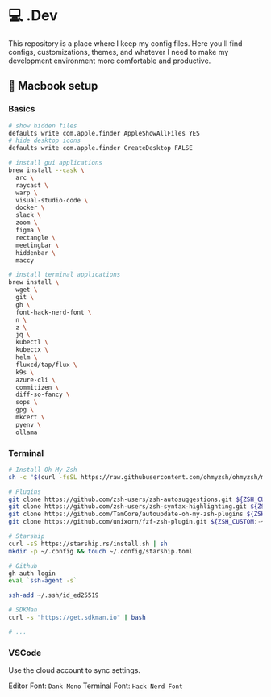 # 💻 .Dev

This repository is a place where I keep my config files. Here you'll find configs, customizations, themes, and whatever I need to make my development environment more comfortable and productive.

##   Macbook setup

### Basics

```bash
# show hidden files
defaults write com.apple.finder AppleShowAllFiles YES
# hide desktop icons
defaults write com.apple.finder CreateDesktop FALSE

# install gui applications
brew install --cask \
  arc \
  raycast \
  warp \
  visual-studio-code \
  docker \
  slack \
  zoom \
  figma \
  rectangle \
  meetingbar \
  hiddenbar \
  maccy

# install terminal applications
brew install \
  wget \
  git \
  gh \
  font-hack-nerd-font \
  n \
  z \
  jq \
  kubectl \
  kubectx \
  helm \
  fluxcd/tap/flux \
  k9s \
  azure-cli \
  commitizen \
  diff-so-fancy \
  sops \
  gpg \
  mkcert \
  pyenv \
  ollama
```

### Terminal
  
```bash
# Install Oh My Zsh
sh -c "$(curl -fsSL https://raw.githubusercontent.com/ohmyzsh/ohmyzsh/master/tools/install.sh)"

# Plugins
git clone https://github.com/zsh-users/zsh-autosuggestions.git ${ZSH_CUSTOM:-~/.oh-my-zsh/custom}/plugins/zsh-autosuggestions
git clone https://github.com/zsh-users/zsh-syntax-highlighting.git ${ZSH_CUSTOM:-~/.oh-my-zsh/custom}/plugins/zsh-syntax-highlighting
git clone https://github.com/TamCore/autoupdate-oh-my-zsh-plugins ${ZSH_CUSTOM:-~/.oh-my-zsh/custom}/plugins/autoupdate
git clone https://github.com/unixorn/fzf-zsh-plugin.git ${ZSH_CUSTOM:-~/.oh-my-zsh/custom}/plugins/fzf-zsh-plugin

# Starship
curl -sS https://starship.rs/install.sh | sh
mkdir -p ~/.config && touch ~/.config/starship.toml

# Github
gh auth login
eval `ssh-agent -s`

ssh-add ~/.ssh/id_ed25519

# SDKMan
curl -s "https://get.sdkman.io" | bash

# ...
```

### VSCode

Use the cloud account to sync settings.

Editor Font: `Dank Mono`
Terminal Font: `Hack Nerd Font`
